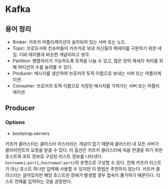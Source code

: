 # Kafka

## 용어 정리
- Broker: 카프카 어플리케이션이 설치되어 있는 서버 또는 노드.
- Topic: 프로듀서와 컨슈머들이 카프카로 보낸 자신들의 메세지를 구분하기 위한 네임. 디비 테이블과 비슷한 개념이라고 생각.
- Partition: 병렬처리가 가능하도록 토픽을 나눌 수 있고, 많은 양의 메세지 처리를 위해 파티션의 수를 늘려줄 수 있다.
- Producer: 메시지를 생산하여 브로커의 토픽 이름으로 보내는 서버 또는 어플리케이션.
- Consumer: 브로커의 토픽 이름으로 저장된 메시지를 가져가는 서버 또는 어플리케이션.

## Producer

### Options
- bootstrap.servers

카프카 클러스터는 클러스터 마스터라는 개념이 없기 때문에 클러스터 내 모든 서버가 클라이언트의 요청을 받을 수 있다. 이 옵션은 카프카 클러스터에 처음 연결을 하기 위한 호스트와 포트 정보로 구성된 리스트 정보를 나타낸다.
  `hostname1:port1,hostname2:port2`의 포맷으로 구성할 수 있다. 전체 카프카 리스트가 아닌 호스트 하나만 입력해 사용할 수 있지만 이 방법은 추천하지 않는다. 카프카 클러스터는 살아있지만 해당 호스트만 장애가 발생할 경우 접속이 불가하기 때문이다. 리스트 전체를 입력하는 것을 권장한다.
